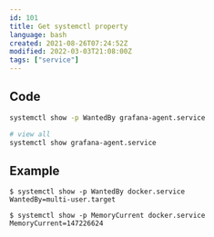 ```yaml
---
id: 101
title: Get systemctl property
language: bash
created: 2021-08-26T07:24:52Z
modified: 2022-03-03T21:08:00Z
tags: ["service"]
---
```


## Code

```bash
systemctl show -p WantedBy grafana-agent.service

# view all
systemctl show grafana-agent.service
```

## Example

```
$ systemctl show -p WantedBy docker.service
WantedBy=multi-user.target

$ systemctl show -p MemoryCurrent docker.service
MemoryCurrent=147226624
```

<!-- end -->

